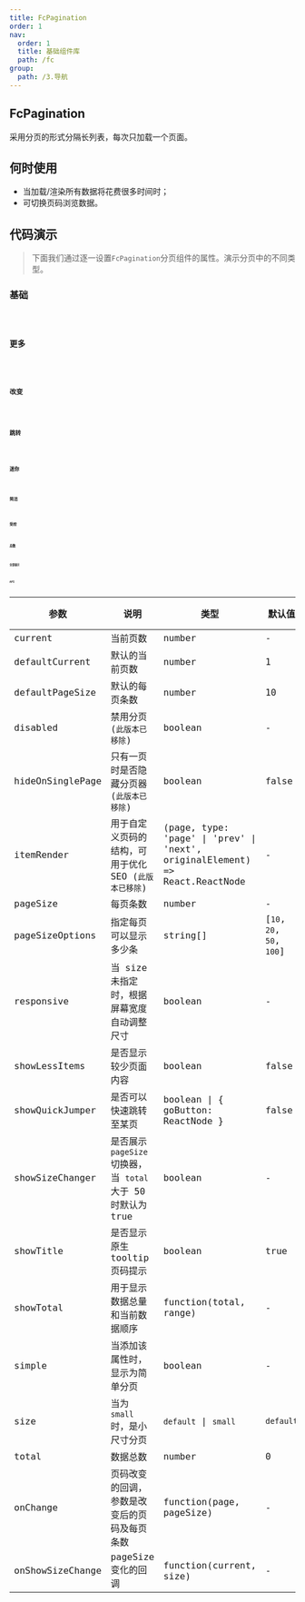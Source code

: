 ```yaml
---
title: FcPagination
order: 1
nav:
  order: 1
  title: 基础组件库
  path: /fc
group:
  path: /3.导航
---
```


## FcPagination 

采用分页的形式分隔长列表，每次只加载一个页面。

## 何时使用

- 当加载/渲染所有数据将花费很多时间时；
- 可切换页码浏览数据。

## 代码演示

> 下面我们通过逐一设置`FcPagination`分页组件的属性。演示分页中的不同类型。

### 基础

<code src="./demo/base01.tsx" />

### 更多

<code src="./demo/base02.tsx" />

### 改变

<code src="./demo/base03.tsx" />

### 跳转

<code src="./demo/base04.tsx" />

### 迷你

<code src="./demo/base05.tsx" />

### 简洁

<code src="./demo/base06.tsx" />

### 受控

<code src="./demo/base07.tsx" />

### 总数

<code src="./demo/base08.tsx" />

### 全部展示

<code src="./demo/base09.tsx" />

## API


| 参数 | 说明 | 类型 | 默认值 | 版本 |
| --- | --- | --- | --- | --- |
| current | 当前页数 | number | - |  |
| defaultCurrent | 默认的当前页数 | number | 1 |  |
| defaultPageSize | 默认的每页条数 | number | 10 |  |
| disabled | 禁用分页 (`此版本已移除`) | boolean | - |  |
| hideOnSinglePage | 只有一页时是否隐藏分页器 (`此版本已移除`) | boolean | false |  |
| itemRender | 用于自定义页码的结构，可用于优化 SEO (`此版本已移除`) | (page, type: 'page' \| 'prev' \| 'next', originalElement) => React.ReactNode | - |  |
| pageSize | 每页条数 | number | - |  |
| pageSizeOptions | 指定每页可以显示多少条 | string\[] | \[`10`, `20`, `50`, `100`] |  |
| responsive | 当 size 未指定时，根据屏幕宽度自动调整尺寸 | boolean | - |  |
| showLessItems | 是否显示较少页面内容 | boolean | false |  |
| showQuickJumper | 是否可以快速跳转至某页 | boolean \| { goButton: ReactNode } | false |  |
| showSizeChanger | 是否展示 `pageSize` 切换器，当 `total` 大于 50 时默认为 true | boolean | - |  |
| showTitle | 是否显示原生 tooltip 页码提示 | boolean | true |  |
| showTotal | 用于显示数据总量和当前数据顺序 | function(total, range) | - |  |
| simple | 当添加该属性时，显示为简单分页 | boolean | - |  |
| size | 当为 `small` 时，是小尺寸分页 | `default` \| `small` | `default` |  |
| total | 数据总数 | number | 0 |  |
| onChange | 页码改变的回调，参数是改变后的页码及每页条数 | function(page, pageSize) | - |  |
| onShowSizeChange | pageSize 变化的回调 | function(current, size) | - |  |
